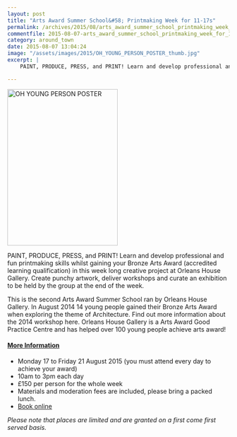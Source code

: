 ```yaml
---
layout: post
title: "Arts Award Summer School&#58; Printmaking Week for 11-17s"
permalink: /archives/2015/08/arts_award_summer_school_printmaking_week_for_1117.html
commentfile: 2015-08-07-arts_award_summer_school_printmaking_week_for_1117
category: around_town
date: 2015-08-07 13:04:24
image: "/assets/images/2015/OH_YOUNG_PERSON_POSTER_thumb.jpg"
excerpt: |
    PAINT, PRODUCE, PRESS, and PRINT! Learn and develop professional and fun printmaking skills whilst gaining your Bronze Arts Award (accredited learning qualification) in this week long creative project at Orleans House Gallery. Create punchy artwork, deliver workshops and curate an exhibition to be held by the group at the end of the week.

---
```


<a href="/assets/images/2015/OH_YOUNG_PERSON_POSTER.jpg" title="See larger version of - OH YOUNG PERSON POSTER"><img src="/assets/images/2015/OH_YOUNG_PERSON_POSTER_thumb.jpg" width="250" height="354" alt="OH YOUNG PERSON POSTER" class="photo right" /></a>

PAINT, PRODUCE, PRESS, and PRINT! Learn and develop professional and fun printmaking skills whilst gaining your Bronze Arts Award (accredited learning qualification) in this week long creative project at Orleans House Gallery. Create punchy artwork, deliver workshops and curate an exhibition to be held by the group at the end of the week.

This is the second Arts Award Summer School ran by Orleans House Gallery. In August 2014 14 young people gained their Bronze Arts Award when exploring the theme of Architecture. Find out more information about the 2014 workshop here. Orleans House Gallery is a Arts Award Good Practice Centre and has helped over 100 young people achieve arts award!

#### [More Information](http://www.artsaward.org.uk/site/?id=64)

-   Monday 17 to Friday 21 August 2015 (you must attend every day to achieve your award)
-   10am to 3pm each day
-   £150 per person for the whole week
-   Materials and moderation fees are included, please bring a packed lunch.
-   [Book online](http://www.richmond.gov.uk/home/services/arts/orleans_house_gallery/education_at_orleans_house_gallery/arts_for_young_people.htm)

*Please note that places are limited and are granted on a first come first served basis.*
